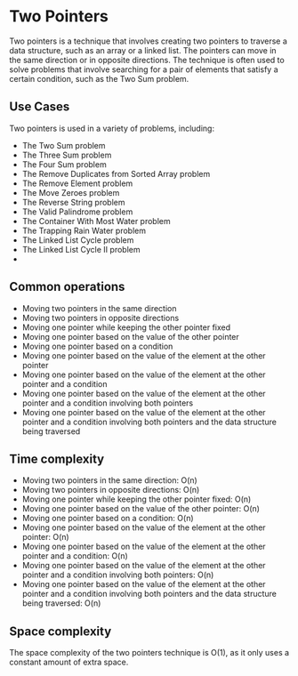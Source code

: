 # Two Pointers

Two pointers is a technique that involves creating two pointers to traverse a data structure, such as an array or a linked list. The pointers can move in the same direction or in opposite directions. The technique is often used to solve problems that involve searching for a pair of elements that satisfy a certain condition, such as the Two Sum problem.

## Use Cases

Two pointers is used in a variety of problems, including:

-  The Two Sum problem
-  The Three Sum problem
-  The Four Sum problem
-  The Remove Duplicates from Sorted Array problem
-  The Remove Element problem
-  The Move Zeroes problem
-  The Reverse String problem
-  The Valid Palindrome problem
-  The Container With Most Water problem
-  The Trapping Rain Water problem
-  The Linked List Cycle problem
-  The Linked List Cycle II problem
-

## Common operations

-  Moving two pointers in the same direction
-  Moving two pointers in opposite directions
-  Moving one pointer while keeping the other pointer fixed
-  Moving one pointer based on the value of the other pointer
-  Moving one pointer based on a condition
-  Moving one pointer based on the value of the element at the other pointer
-  Moving one pointer based on the value of the element at the other pointer and a condition
-  Moving one pointer based on the value of the element at the other pointer and a condition involving both pointers
-  Moving one pointer based on the value of the element at the other pointer and a condition involving both pointers and the data structure being traversed

## Time complexity

-  Moving two pointers in the same direction: O(n)
-  Moving two pointers in opposite directions: O(n)
-  Moving one pointer while keeping the other pointer fixed: O(n)
-  Moving one pointer based on the value of the other pointer: O(n)
-  Moving one pointer based on a condition: O(n)
-  Moving one pointer based on the value of the element at the other pointer: O(n)
-  Moving one pointer based on the value of the element at the other pointer and a condition: O(n)
-  Moving one pointer based on the value of the element at the other pointer and a condition involving both pointers: O(n)
-  Moving one pointer based on the value of the element at the other pointer and a condition involving both pointers and the data structure being traversed: O(n)

## Space complexity

The space complexity of the two pointers technique is O(1), as it only uses a constant amount of extra space.
